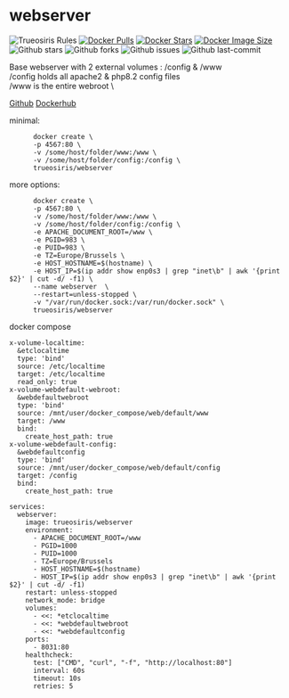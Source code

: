 # webserver

![Trueosiris Rules](https://img.shields.io/badge/trueosiris-rules-f08060)
[![Docker Pulls](https://badgen.net/docker/pulls/trueosiris/webserver?icon=docker&label=pulls)](https://hub.docker.com/r/trueosiris/webserver/)
[![Docker Stars](https://badgen.net/docker/stars/trueosiris/webserver?icon=docker&label=stars)](https://hub.docker.com/r/trueosiris/webserver/)
[![Docker Image Size](https://badgen.net/docker/size/trueosiris/webserver?icon=docker&label=image%20size)](https://hub.docker.com/r/trueosiris/webserver/)
![Github stars](https://badgen.net/github/stars/trueosiris/docker-webserver?icon=github&label=stars)
![Github forks](https://badgen.net/github/forks/trueosiris/docker-webserver?icon=github&label=forks)
![Github issues](https://img.shields.io/github/issues/TrueOsiris/docker-webserver)
![Github last-commit](https://img.shields.io/github/last-commit/TrueOsiris/docker-webserver)



Base webserver with 2 external volumes : /config & /www \
/config holds all apache2 & php8.2 config files \
/www is the entire webroot \

[Github](https://github.com/TrueOsiris/docker-webserver) [Dockerhub](https://hub.docker.com/repository/docker/trueosiris/webserver)

minimal:
```
      docker create \
      -p 4567:80 \
      -v /some/host/folder/www:/www \
      -v /some/host/folder/config:/config \
      trueosiris/webserver
```
more options:
```
      docker create \
      -p 4567:80 \
      -v /some/host/folder/www:/www \
      -v /some/host/folder/config:/config \
      -e APACHE_DOCUMENT_ROOT=/www \
      -e PGID=983 \
      -e PUID=983 \
      -e TZ=Europe/Brussels \
      -e HOST_HOSTNAME=$(hostname) \
      -e HOST_IP=$(ip addr show enp0s3 | grep "inet\b" | awk '{print $2}' | cut -d/ -f1) \
      --name webserver  \
      --restart=unless-stopped \
      -v "/var/run/docker.sock:/var/run/docker.sock" \
      trueosiris/webserver
```

docker compose

```
x-volume-localtime:
  &etclocaltime
  type: 'bind'
  source: /etc/localtime
  target: /etc/localtime
  read_only: true
x-volume-webdefault-webroot:
  &webdefaultwebroot
  type: 'bind'
  source: /mnt/user/docker_compose/web/default/www
  target: /www
  bind:
    create_host_path: true  
x-volume-webdefault-config:
  &webdefaultconfig
  type: 'bind'
  source: /mnt/user/docker_compose/web/default/config
  target: /config
  bind:
    create_host_path: true

services:
  webserver:
    image: trueosiris/webserver
    environment:
      - APACHE_DOCUMENT_ROOT=/www 
      - PGID=1000 
      - PUID=1000 
      - TZ=Europe/Brussels 
      - HOST_HOSTNAME=$(hostname) 
      - HOST_IP=$(ip addr show enp0s3 | grep "inet\b" | awk '{print $2}' | cut -d/ -f1) 
    restart: unless-stopped
    network_mode: bridge     
    volumes: 
      - <<: *etclocaltime
      - <<: *webdefaultwebroot 
      - <<: *webdefaultconfig 
    ports:
      - 8031:80  
    healthcheck:
      test: ["CMD", "curl", "-f", "http://localhost:80"]
      interval: 60s
      timeout: 10s
      retries: 5
```
